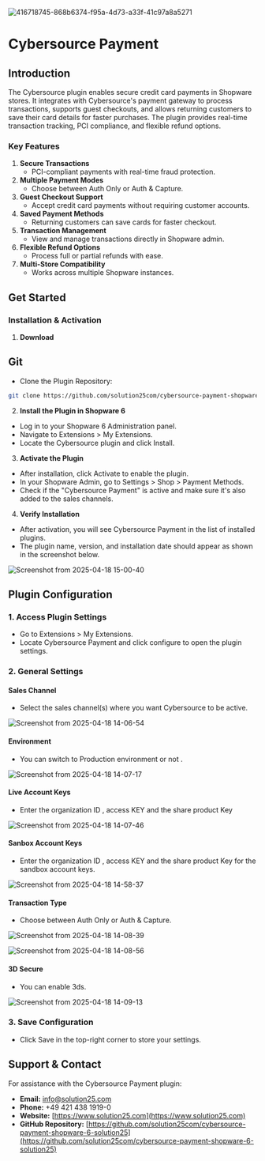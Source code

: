 ![416718745-868b6374-f95a-4d73-a33f-41c97a8a5271](https://github.com/user-attachments/assets/1bc30430-6496-4dca-ba59-a4c2d52a1520)

# Cybersource Payment

## Introduction

The Cybersource plugin enables secure credit card payments in Shopware stores. It integrates with Cybersource's payment gateway to process transactions, supports guest checkouts, and allows returning customers to save their card details for faster purchases. The plugin provides real-time transaction tracking, PCI compliance, and flexible refund options.

### Key Features

1. **Secure Transactions**
   - PCI-compliant payments with real-time fraud protection.
2. **Multiple Payment Modes**
   - Choose between Auth Only or Auth & Capture.
3. **Guest Checkout Support**
   - Accept credit card payments without requiring customer accounts.
4. **Saved Payment Methods**
   - Returning customers can save cards for faster checkout.
5. **Transaction Management**
   - View and manage transactions directly in Shopware admin.
6. **Flexible Refund Options**
   - Process full or partial refunds with ease.
7. **Multi-Store Compatibility**
   - Works across multiple Shopware instances.

## Get Started

### Installation & Activation

1. **Download**

## Git

- Clone the Plugin Repository:
```bash
git clone https://github.com/solution25com/cybersource-payment-shopware-6-solution25.git
```


2. **Install the Plugin in Shopware 6**

- Log in to your Shopware 6 Administration panel.
- Navigate to Extensions > My Extensions.
- Locate the Cybersource plugin and click Install.

3. **Activate the Plugin**

- After installation, click Activate to enable the plugin.
- In your Shopware Admin, go to Settings > Shop > Payment Methods.
- Check if the "Cybersource Payment" is active and make sure it's also added to the sales channels.

4. **Verify Installation**

- After activation, you will see Cybersource Payment in the list of installed plugins.
- The plugin name, version, and installation date should appear as shown in the screenshot below.

![Screenshot from 2025-04-18 15-00-40](https://github.com/user-attachments/assets/a6310d2c-eacc-4190-87b5-6898a5030ade)

## Plugin Configuration

### 1. **Access Plugin Settings**

- Go to Extensions > My Extensions.
- Locate Cybersource Payment and click configure to open the plugin settings.

### 2. **General Settings**

#### **Sales Channel**
- Select the sales channel(s) where you want Cybersource to be active.

![Screenshot from 2025-04-18 14-06-54](https://github.com/user-attachments/assets/05e7a361-3444-4d8a-a6e1-024317beb39d)


#### **Environment**
- You can switch to Production environment or not .

![Screenshot from 2025-04-18 14-07-17](https://github.com/user-attachments/assets/5160c2c0-2781-46df-aa6c-987d9d7e0b5a)

#### **Live Account Keys**
- Enter the organization ID , access KEY and the share product Key

![Screenshot from 2025-04-18 14-07-46](https://github.com/user-attachments/assets/a54c889e-2091-49e6-b630-63d31ca973fa)

#### **Sanbox Account Keys**
- Enter the organization ID , access KEY and the share product Key for the sandbox account keys.

![Screenshot from 2025-04-18 14-58-37](https://github.com/user-attachments/assets/164631e8-8e6b-4ec2-ab22-dc60199560a9)

#### **Transaction Type**
- Choose between Auth Only or Auth & Capture.

![Screenshot from 2025-04-18 14-08-39](https://github.com/user-attachments/assets/89e82fa6-9e4a-4f08-bf9e-e4c5157de9be)

![Screenshot from 2025-04-18 14-08-56](https://github.com/user-attachments/assets/fee51fe6-fa31-4dff-b19c-effb5c9665cd)

#### **3D Secure**
- You can enable 3ds.

![Screenshot from 2025-04-18 14-09-13](https://github.com/user-attachments/assets/4a6a447d-5215-4011-86eb-c58ec32de8df)

### 3. **Save Configuration**

- Click Save in the top-right corner to store your settings.














## Support & Contact

For assistance with the Cybersource Payment plugin:
- **Email:** [info@solution25.com](mailto:info@solution25.com)  
- **Phone:** +49 421 438 1919-0  
- **Website:** [https://www.solution25.com](https://www.solution25.com)
- **GitHub Repository:** [https://github.com/solution25com/cybersource-payment-shopware-6-solution25](https://github.com/solution25com/cybersource-payment-shopware-6-solution25)
